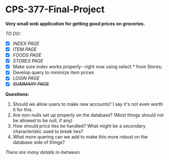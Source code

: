 # CPS-377-Final-Project
**Very small web application for getting good prices on groceries.**

_TO DO:_

- [x] *INDEX PAGE*
- [x] *ITEM PAGE*
- [X] *FOODS PAGE*
- [x] *STORES PAGE*
- [x] Make sure index works properly--right now using select * from Stores;
- [x] Develop query to minimize item prices
- [x] *LOGIN PAGE*
- [x] ~~*SUMMARY PAGE*~~

**Questions:**
1. Should we allow users to make new accounts? I say it's not even worth it for this.
2. Are non-nulls set up properly on the database? (Most things should not be allowed to be null, if any)
3. How should price ties be handled? What might be a secondary characteristic used to break ties?
4. What more quering can we add to make this more robust on the database side of things?

_There are many details in-between._
